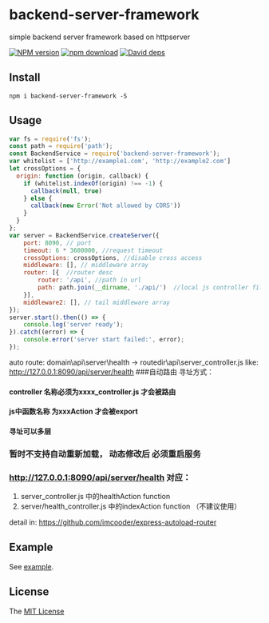 # backend-server-framework
simple backend server framework based on httpserver

[![NPM version][npm-image]][npm-url]
[![npm download][download-image]][download-url]
[![David deps][david-image]][david-url]

[npm-image]: https://img.shields.io/npm/v/backend-server-framework.svg
[npm-url]: https://npmjs.com/package/backend-server-framework
[download-image]: https://img.shields.io/npm/dm/backend-server-framework.svg
[download-url]: https://npmjs.com/package/backend-server-framework
[david-image]: https://img.shields.io/david/imcooder/backend-server-framework.svg
[david-url]: https://david-dm.org/imcooder/backend-server-framework

## Install

```
npm i backend-server-framework -S
```

## Usage

```js
var fs = require('fs');
const path = require('path');
const BackendService = require('backend-server-framework');
var whitelist = ['http://example1.com', 'http://example2.com']
let crossOptions = {
  origin: function (origin, callback) {
    if (whitelist.indexOf(origin) !== -1) {
      callback(null, true)
    } else {
      callback(new Error('Not allowed by CORS'))
    }
  }
};
var server = BackendService.createServer({
    port: 8090, // port
    timeout: 6 * 3600000, //request timeout
    crossOptions: crossOptions, //disable cross access
    middleware: [], // middleware array
    router: [{  //router desc
        router: '/api', //path in url
        path: path.join(__dirname, './api/')  //local js controller file: filename must like xxx_controller.js
    }],
    middleware2: [], // tail middleware array
});
server.start().then(() => {
    console.log('server ready');
}).catch((error) => {
    console.error('server start failed:', error);
});
```
auto route:
domain\api\server\health -> routedir\api\server_controller.js
like: http://127.0.0.1:8090/api/server/health
###自动路由 寻址方式：
#### controller 名称必须为xxxx_controller.js 才会被路由
#### js中函数名称 为xxxAction 才会被export
#### 寻址可以多层
### 暂时不支持自动重新加载， 动态修改后 必须重启服务
### http://127.0.0.1:8090/api/server/health 对应：
 1. server_controller.js 中的healthAction function
 2. server/health_controller.js 中的indexAction function （不建议使用）

detail in: 
https://github.com/imcooder/express-autoload-router


## Example

See [example](example/).

## License

The [MIT License](LICENSE)
